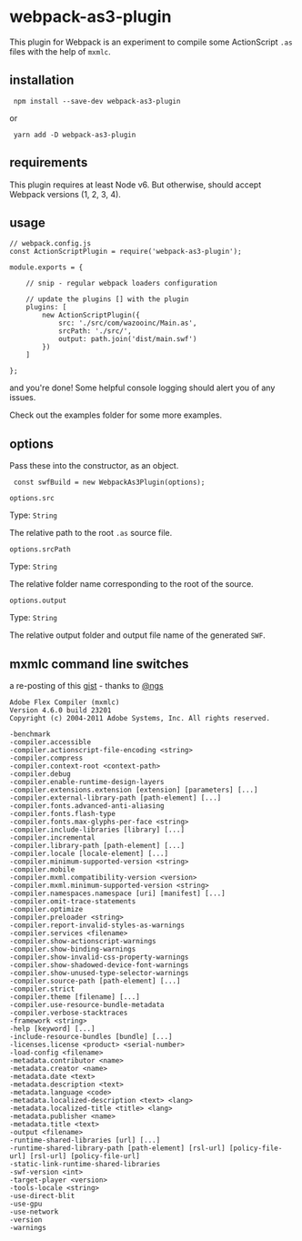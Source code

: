# webpack-as3-plugin

This plugin for Webpack is an experiment to compile some ActionScript `.as` files
with the help of `mxmlc`.

## installation 

```
 npm install --save-dev webpack-as3-plugin
```

or

```
 yarn add -D webpack-as3-plugin
```

## requirements

This plugin requires at least Node v6. But otherwise, should accept Webpack versions (1, 2, 3, 4).

## usage

```
// webpack.config.js
const ActionScriptPlugin = require('webpack-as3-plugin');

module.exports = {

    // snip - regular webpack loaders configuration

    // update the plugins [] with the plugin
    plugins: [
        new ActionScriptPlugin({
            src: './src/com/wazooinc/Main.as',
            srcPath: './src/',
            output: path.join('dist/main.swf')
        })
    ]

};

```

and you're done! Some helpful console logging should alert you of any issues.

Check out the examples folder for some more examples.

## options

Pass these into the constructor, as an object.
```
 const swfBuild = new WebpackAs3Plugin(options);
```

`options.src`

Type: `String`

The relative path to the root `.as` source file.

`options.srcPath`

Type: `String`

The relative folder name corresponding to the root of the source.

`options.output`

Type: `String`

The relative output folder and output file name of the generated `SWF`.


## mxmlc command line switches

a re-posting of this [gist](https://gist.github.com/ngs/4147646) - thanks to [@ngs](https://github.com/ngs)

```
Adobe Flex Compiler (mxmlc)
Version 4.6.0 build 23201
Copyright (c) 2004-2011 Adobe Systems, Inc. All rights reserved.

-benchmark
-compiler.accessible
-compiler.actionscript-file-encoding <string>
-compiler.compress
-compiler.context-root <context-path>
-compiler.debug
-compiler.enable-runtime-design-layers
-compiler.extensions.extension [extension] [parameters] [...]
-compiler.external-library-path [path-element] [...]
-compiler.fonts.advanced-anti-aliasing
-compiler.fonts.flash-type
-compiler.fonts.max-glyphs-per-face <string>
-compiler.include-libraries [library] [...]
-compiler.incremental
-compiler.library-path [path-element] [...]
-compiler.locale [locale-element] [...]
-compiler.minimum-supported-version <string>
-compiler.mobile
-compiler.mxml.compatibility-version <version>
-compiler.mxml.minimum-supported-version <string>
-compiler.namespaces.namespace [uri] [manifest] [...]
-compiler.omit-trace-statements
-compiler.optimize
-compiler.preloader <string>
-compiler.report-invalid-styles-as-warnings
-compiler.services <filename>
-compiler.show-actionscript-warnings
-compiler.show-binding-warnings
-compiler.show-invalid-css-property-warnings
-compiler.show-shadowed-device-font-warnings
-compiler.show-unused-type-selector-warnings
-compiler.source-path [path-element] [...]
-compiler.strict
-compiler.theme [filename] [...]
-compiler.use-resource-bundle-metadata
-compiler.verbose-stacktraces
-framework <string>
-help [keyword] [...]
-include-resource-bundles [bundle] [...]
-licenses.license <product> <serial-number>
-load-config <filename>
-metadata.contributor <name>
-metadata.creator <name>
-metadata.date <text>
-metadata.description <text>
-metadata.language <code>
-metadata.localized-description <text> <lang>
-metadata.localized-title <title> <lang>
-metadata.publisher <name>
-metadata.title <text>
-output <filename>
-runtime-shared-libraries [url] [...]
-runtime-shared-library-path [path-element] [rsl-url] [policy-file-url] [rsl-url] [policy-file-url]
-static-link-runtime-shared-libraries
-swf-version <int>
-target-player <version>
-tools-locale <string>
-use-direct-blit
-use-gpu
-use-network
-version
-warnings
```


